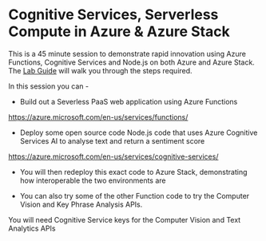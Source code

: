 # Cognitive Services, Serverless Compute in Azure & Azure Stack



This is a 45 minute session to demonstrate rapid innovation using Azure Functions, Cognitive Services and Node.js on both Azure and Azure Stack. The [Lab Guide](https://github.com/ben-houghton/summitcode/raw/master/SummitLab.pdf) will walk you through the steps required. 

In this session you can -

- Build out a Severless PaaS web application using Azure Functions

https://azure.microsoft.com/en-us/services/functions/ 


- Deploy some open source code Node.js code that uses Azure Cognitive Services AI to analyse text and return a sentiment score

https://azure.microsoft.com/en-us/services/cognitive-services/ 

- You will then redeploy this exact code to Azure Stack, demonstrating how interoperable the two environments are

- You can also try some of the other Function code to try the Computer Vision and Key Phrase Analysis APIs.

You will need Cognitive Service keys for the Computer Vision and Text Analytics APIs


